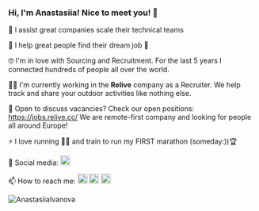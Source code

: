 ### Hi, I'm Anastasiia! Nice to meet you! 👋

🙌  I assist great companies scale their technical teams

💪  I help great people find their dream job 🤩

🤓  I'm in love with Sourcing and Recruitment. For the last 5 years I connected hundreds of people all over the world.

👩‍💻  I'm currently working in the **Relive** company as a Recruiter. We help track and share your outdoor activities like nothing else.

👀  Open to discuss vacancies? Check our open positions: https://jobs.relive.cc/ We are remote-first company and looking for people all around Europe!

⚡  I love running 🏃‍♀️ and train to run my FIRST marathon (someday:))🏆

🧩 Social media: [<img src='https://cdn.jsdelivr.net/npm/simple-icons@3.0.1/icons/linkedin.svg' alt='linkedin' height='20'>](https://www.linkedin.com/in/anastasiia-ivanova/) 

📫 How to reach me: [<img src='https://cdn.jsdelivr.net/npm/simple-icons@3.0.1/icons/whatsapp.svg' alt='whatsapp' height='20'>](https://wa.me/qr/FVRPOZVPIVWOC1) [<img src='https://cdn.jsdelivr.net/npm/simple-icons@3.0.1/icons/telegram.svg' alt='telegram' height='20'>](https://t.me/aivanovaai) [<img src='https://cdn.jsdelivr.net/npm/simple-icons@3.0.1/icons/gmail.svg' alt='gmail' height='20'>](mailto:ivanova.recruiter@gmail.com)

<p align="left"> <img src="https://komarev.com/ghpvc/?username=AnastasiiaIvanova" alt="AnastasiiaIvanova" /> </p>
